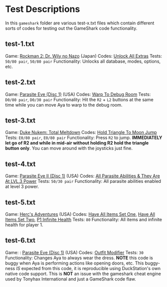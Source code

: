 # Test Descriptions

In this `gameshark` folder are various test-x.txt files which contain different sorts of codes for testing out the GameShark code functionality.

## test-1.txt

Game: [Rockman 2: Dr. Wily no Nazo](http://redump.org/disc/6092/) (Japan)
Codes: [Unlock All Extras](https://gamehacking.org/game/108274)
Tests: `50/80 pair`, `50/80 pair`
Functionality: Unlocks all database, modes, options, etc.

## test-2.txt

Game: [Parasite Eve (Disc 1)](http://redump.org/disc/116/) (USA)
Codes: [Warp To Debug Room](https://gamehacking.org/game/89569)
Tests: `D0/80 pair`, `D0/30 pair`
Functionality: Hit the `R2` + `L2` buttons at the same time while you can move Aya to warp to the debug room.

## test-3.txt

Game: [Duke Nukem: Total Meltdown](http://redump.org/disc/10812/)
Codes: [Hold Triangle To Moon Jump](https://gamehacking.org/game/88772)
Tests: `E0/80 pair`, `E0/80 pair`
Functionality: Press `R2` to jump. **IMMEDIATELY let go of R2 and while in mid-air without holding R2 hold the triangle button only**. You can move around with the joysticks just fine.

## test-4.txt

Game: [Parasite Eve II (Disc 1)](http://redump.org/disc/116/) (USA)
Codes: [All Parasite Abilities & They Are At LVL.3 Power](https://gamehacking.org/game/89569)
Tests: `50/30 pair`
Functionality: All parasite abilities enabled at level 3 power.

## test-5.txt

Game: [Herc's Adventures](http://redump.org/disc/19252/) (USA)
Codes: [Have All Items Set One](https://gamehacking.org/game/88957), [Have All Items Set Two](https://gamehacking.org/game/88957), [P1 Infinite Health](https://gamehacking.org/game/88957)
Tests: `80`
Functionality: All items and infinite health for player 1.


## test-6.txt

Game: : [Parasite Eve (Disc 1)](http://redump.org/disc/116/) (USA)
Codes: [Outfit Modifier](https://gamehacking.org/game/89569)
Tests: `30`
Functionality: Changes Aya to always wear the dress. **NOTE** this code is buggy when Aya is performing actions like opening doors, etc. This buggy-ness *IS* expected from this code, it is reproducible using DuckStation's own native code support. This is **NOT** an issue with the gameshark cheat engine used by Tonyhax International and just a GameShark code flaw.